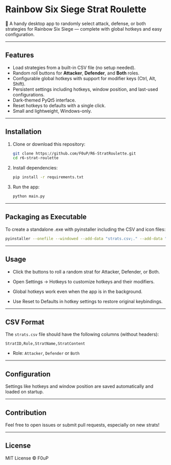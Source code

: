 # Rainbow Six Siege Strat Roulette

🎲 A handy desktop app to randomly select attack, defense, or both strategies for Rainbow Six Siege — complete with global hotkeys and easy configuration.

---

## Features

- Load strategies from a built-in CSV file (no setup needed).
- Random roll buttons for **Attacker**, **Defender**, and **Both** roles.
- Configurable global hotkeys with support for modifier keys (Ctrl, Alt, Shift).
- Persistent settings including hotkeys, window position, and last-used configurations.
- Dark-themed PyQt5 interface.
- Reset hotkeys to defaults with a single click.
- Small and lightweight, Windows-only.

---

## Installation

1. Clone or download this repository:

   ```bash
   git clone https://github.com/F0uP/R6-StratRoulette.git
   cd r6-strat-roulette
   ```
2. Install dependencies:
   ```bash
   pip install -r requirements.txt
   ```
3. Run the app:
   ```bash
   python main.py
   ```

---

## Packaging as Executable
To create a standalone .exe with pyinstaller including the CSV and icon files:
   ```bash
   pyinstaller --onefile --windowed --add-data "strats.csv;." --add-data "icon.ico;." main.py
   ```

---

## Usage

- Click the buttons to roll a random strat for Attacker, Defender, or Both.

- Open Settings → Hotkeys to customize hotkeys and their modifiers.

- Global hotkeys work even when the app is in the background.

- Use Reset to Defaults in hotkey settings to restore original keybindings.

---

## CSV Format
The `strats.csv` file should have the following columns (without headers):
   ```csv
   StratID,Role,StratName,StratContent
   ```

- Role: `Attacker`, `Defender` or `Both`

---

## Configuration
Settings like hotkeys and window position are saved automatically and loaded on startup.

---

## Contribution
Feel free to open issues or submit pull requests, especially on new strats!

---

## License
MIT License © F0uP